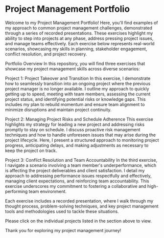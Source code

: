 # Project Management Portfolio
Welcome to my Project Management Portfolio! Here, you'll find examples of my approach to common project management challenges, demonstrated through a series of recorded presentations. These exercises highlight my ability to step into projects at any phase, address pressing project issues, and manage teams effectively. Each exercise below represents real-world scenarios, showcasing my skills in planning, stakeholder engagement, conflict resolution, and project recovery.

Portfolio Overview
In this repository, you will find three exercises that showcase my project management skills across diverse scenarios:

Project 1: Project Takeover and Transition
In this exercise, I demonstrate how to seamlessly transition into an ongoing project where the previous project manager is no longer available. I outline my approach to quickly getting up to speed, meeting with team members, assessing the current project status, and identifying potential risks or knowledge gaps. This includes my plan to rebuild momentum and ensure team alignment to minimize disruptions and maintain project continuity.

Project 2: Managing Project Risks and Schedule Adherence
This exercise highlights my strategy for leading a new project and addressing risks promptly to stay on schedule. I discuss proactive risk management techniques and how to handle unforeseen issues that may arise during the project lifecycle. Here, I present a structured approach to monitoring project progress, anticipating delays, and making adjustments as necessary to keep the project on track.

Project 3: Conflict Resolution and Team Accountability
In the third exercise, I navigate a scenario involving a team member's underperformance, which is affecting the project deliverables and client satisfaction. I detail my approach to addressing performance issues respectfully and effectively, managing client expectations, and reinforcing team accountability. This exercise underscores my commitment to fostering a collaborative and high-performing team environment.

Each exercise includes a recorded presentation, where I walk through my thought process, problem-solving techniques, and key project management tools and methodologies used to tackle these situations.

Please click on the individual projects listed in the section above to view.

Thank you for exploring my project management journey!
